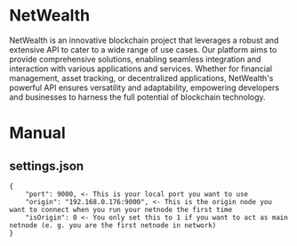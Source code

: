 # NetWealth
NetWealth is an innovative blockchain project that leverages a robust and extensive API to cater to a wide range of use cases. Our platform aims to provide comprehensive solutions, enabling seamless integration and interaction with various applications and services. Whether for financial management, asset tracking, or decentralized applications, NetWealth's powerful API ensures versatility and adaptability, empowering developers and businesses to harness the full potential of blockchain technology.

# Manual

## settings.json
```
{
    "port": 9000, <- This is your local port you want to use
    "origin": "192.168.0.176:9000", <- This is the origin node you want to connect when you run your netnode the first time
    "isOrigin": 0 <- You only set this to 1 if you want to act as main netnode (e. g. you are the first netnode in network)
}
```
